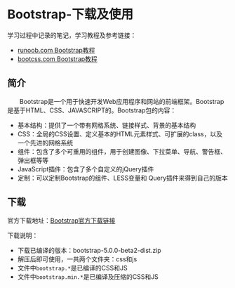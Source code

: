 # Bootstrap-下载及使用
学习过程中记录的笔记，学习教程及参考链接：
- [runoob.com Bootstrap教程](https://www.runoob.com/bootstrap/bootstrap-environment-setup.html)
- [bootcss.com Bootstrap教程](https://v3.bootcss.com/getting-started/)

## 简介
&#8195;&#8195;Bootstrap是一个用于快速开发Web应用程序和网站的前端框架。Bootstrap是基于HTML、CSS、JAVASCRIPT的。Bootstrap包的内容：
- 基本结构：提供了一个带有网格系统、链接样式、背景的基本结构
- CSS：全局的CSS设置、定义基本的HTML元素样式、可扩展的class，以及一个先进的网格系统
- 组件：包含了多个可重用的组件，用于创建图像、下拉菜单、导航、警告框、弹出框等等
- JavaScript插件：包含了多个自定义的jQuery插件
- 定制：可以定制Bootstrap的组件、LESS变量和 Query插件来得到自己的版本

## 下载
官方下载地址：[Bootstrap官方下载链接](https://getbootstrap.com/docs/5.0/getting-started/download/)

下载说明：
- 下载已编译的版本：bootstrap-5.0.0-beta2-dist.zip
- 解压后即可使用，一共两个文件夹：css和js
- 文件中`bootstrap.*`是已编译的CSS和JS
- 文件中`bootstrap.min.*`是已编译及压缩的CSS和JS

